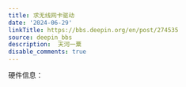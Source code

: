 ```yaml
---
title: 求无线网卡驱动
date: '2024-06-29'
linkTitle: https://bbs.deepin.org/en/post/274535
source: deepin_bbs
description:  天河一粟 
disable_comments: true
---
```

硬件信息：

